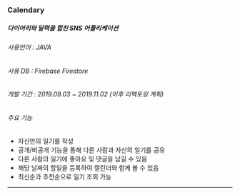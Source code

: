 ### Calendary

##### 다이어리와 달력을 합친 SNS 어플리케이션

###### 사용언어 : JAVA

###### 사용 DB : Firebase Firestore

###### 개발 기간 : 2019.09.03 ~ 2019.11.02 (이후 리펙토링 계획)

###### 주요 기능

- 자신만의 일기를 작성
- 공개/비공개 기능을 통해 다른 사람과 자신의 일기를 공유
- 다른 사람의 일기에 좋아요 및 댓글을 남길 수 있음
- 해당 날짜의 할일을 등록하여 캘린더와 함께 볼 수 있음
- 최신순과 추천순으로 일기 조회 가능

* * *
